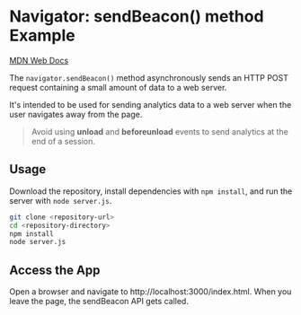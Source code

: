 # Navigator: sendBeacon() method Example

[MDN Web Docs](https://developer.mozilla.org/en-US/docs/Web/API/Navigator/sendBeacon)

The `navigator.sendBeacon()` method asynchronously sends an HTTP POST request containing a small amount of data to a web server.

It's intended to be used for sending analytics data to a web server when the user navigates away from the page.

> Avoid using **unload** and **beforeunload** events to send analytics at the end of a session.

## Usage

Download the repository, install dependencies with `npm install`, and run the server with `node server.js`.

```sh
git clone <repository-url>
cd <repository-directory>
npm install
node server.js
```

## Access the App

Open a browser and navigate to http://localhost:3000/index.html. When you leave the page, the sendBeacon API gets called.

